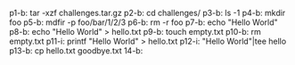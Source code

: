p1-b: tar -xzf challenges.tar.gz 
p2-b: cd challenges/
p3-b: ls -1
p4-b: mkdir foo
p5-b: mdfir -p foo/bar/1/2/3
p6-b: rm -r foo
p7-b: echo "Hello World"
p8-b: echo "Hello World" > hello.txt
p9-b: touch empty.txt
p10-b: rm empty.txt
p11-i: printf "Hello World" > hello.txt
p12-i: "Hello World"|tee hello
p13-b: cp hello.txt goodbye.txt
14-b: